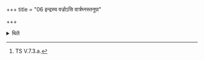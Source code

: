 +++
title = "06 इन्द्रस्य वज्रोऽसि वार्त्रघ्नस्तनूपा"

+++

<details><summary>थिते</summary>

6. According to the opinion of some (ritualists) (he should also place the fifth brick with indrasya vajro'si...[^1] (adding the words), yo na upariṣṭād....   

[^1]: TS V.7.3.a.  
</details>
